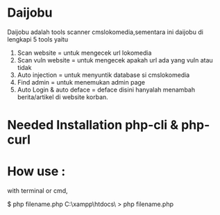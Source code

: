 # Daijobu
Daijobu adalah tools scanner cmslokomedia,sementara ini daijobu di lengkapi 5 tools
yaitu 
1. Scan website = untuk mengecek url lokomedia
2. Scan vuln website = untuk mengecek apakah url ada yang vuln atau tidak
3. Auto injection = untuk menyuntik database si cmslokomedia
4. Find admin = untuk menemukan admin page
5. Auto Login & auto deface = deface disini hanyalah menambah berita/artikel di website korban.

# Needed Installation php-cli & php-curl

# How use :
with terminal or cmd,

$ php filename.php
C:\xampp\htdocs\ > php filename.php

